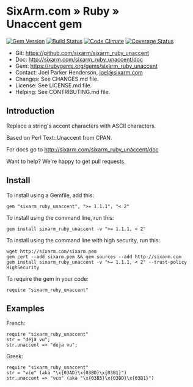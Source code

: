 # SixArm.com » Ruby » <br> Unaccent gem

<!--HEADER-OPEN-->

[![Gem Version](https://badge.fury.io/rb/sixarm_ruby_unaccent.svg)](http://badge.fury.io/rb/sixarm_ruby_unaccent)
[![Build Status](https://travis-ci.org/SixArm/sixarm_ruby_unaccent.png)](https://travis-ci.org/SixArm/sixarm_ruby_unaccent)
[![Code Climate](https://codeclimate.com/github/SixArm/sixarm_ruby_unaccent.png)](https://codeclimate.com/github/SixArm/sixarm_ruby_unaccent)
[![Coverage Status](https://coveralls.io/repos/SixArm/sixarm_ruby_unaccent/badge.svg?branch=master&service=github)](https://coveralls.io/github/SixArm/sixarm_ruby_unaccent?branch=master)

* Git: <https://github.com/sixarm/sixarm_ruby_unaccent>
* Doc: <http://sixarm.com/sixarm_ruby_unaccent/doc>
* Gem: <https://rubygems.org/gems/sixarm_ruby_unaccent>
* Contact: Joel Parker Henderson, <joel@sixarm.com>
* Changes: See CHANGES.md file.
* License: See LICENSE.md file.
* Helping: See CONTRIBUTING.md file.

<!--HEADER-SHUT-->

## Introduction

Replace a string's accent characters with ASCII characters.

Based on Perl Text::Unaccent from CPAN.

For docs go to <http://sixarm.com/sixarm_ruby_unaccent/doc>

Want to help? We're happy to get pull requests.


<!--INSTALL-OPEN-->

## Install

To install using a Gemfile, add this:

    gem "sixarm_ruby_unaccent", ">= 1.1.1", "< 2"

To install using the command line, run this:

    gem install sixarm_ruby_unaccent -v ">= 1.1.1, < 2"

To install using the command line with high security, run this:

    wget http://sixarm.com/sixarm.pem
    gem cert --add sixarm.pem && gem sources --add http://sixarm.com
    gem install sixarm_ruby_unaccent -v ">= 1.1.1, < 2" --trust-policy HighSecurity

To require the gem in your code:

    require "sixarm_ruby_unaccent"

<!--INSTALL-SHUT-->


## Examples

French:

    require "sixarm_ruby_unaccent"
    str = "déjà vu";
    str.unaccent => "deja vu";

Greek:

    require "sixarm_ruby_unaccent"
    str = "νέα" (aka "\x{03AD}\x{03BD}\x{03B1}")
    str.unaccent => "νεα" (aka "\x{03B5}\x{03BD}\x{03B1}")
